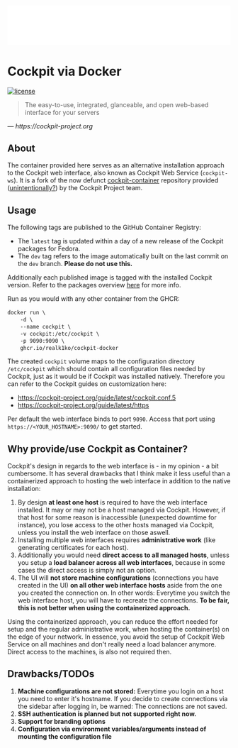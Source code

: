 ![Cockpit Logo](cockpit-logo.png)

# Cockpit via Docker

[![license](https://img.shields.io/github/license/realk1ko/cockpit-docker.svg)](https://github.com/realk1ko/cockpit-docker/blob/master/LICENSE)

> The easy-to-use, integrated, glanceable, and open web-based interface for your servers

_&#8213; https://cockpit-project.org_

## About

The container provided here serves as an alternative installation approach to the Cockpit web interface, also known as
Cockpit Web Service (`cockpit-ws`). It is a fork of the now
defunct [cockpit-container](https://github.com/cockpit-project/cockpit-container) repository
provided ([unintentionally?](https://github.com/cockpit-project/cockpit/issues/17568#issuecomment-1186925794)) by the
Cockpit Project team.

## Usage

The following tags are published to the GitHub Container Registry:

- The `latest` tag is updated within a day of a new release of the Cockpit packages for Fedora.
- The `dev` tag refers to the image automatically built on the last commit on the `dev` branch. **Please do not use
  this.**

Additionally each published image is tagged with the installed Cockpit version. Refer to the packages
overview [here](https://github.com/users/realk1ko/packages/container/package/cockpit-docker) for more info.

Run as you would with any other container from the GHCR:

```
docker run \
    -d \
    --name cockpit \
    -v cockpit:/etc/cockpit \
    -p 9090:9090 \
    ghcr.io/realk1ko/cockpit-docker
```

The created `cockpit` volume maps to the configuration directory `/etc/cockpit` which should contain all configuration
files needed by Cockpit, just as it would be if Cockpit was installed natively. Therefore you can refer to the Cockpit
guides on customization here:

- https://cockpit-project.org/guide/latest/cockpit.conf.5
- https://cockpit-project.org/guide/latest/https

Per default the web interface binds to port `9090`. Access that port using `https://<YOUR_HOSTNAME>:9090/` to get
started.

## Why provide/use Cockpit as Container?

Cockpit's design in regards to the web interface is - in my opinion - a bit cumbersome. It has several drawbacks that I
think make it less useful than a containerized approach to hosting the web interface in addition to the native
installation:

1. By design **at least one host** is required to have the web interface installed. It may or may not be a host managed
   via Cockpit. However, if that host for some reason is inaccessible (unexpected downtime for instance), you lose
   access to the other hosts managed via Cockpit, unless you install the web interface on those aswell.
2. Installing multiple web interfaces requires **administrative work** (like generating certificates for each host).
3. Additionally you would need **direct access to all managed hosts**, unless you setup a **load balancer across all web
   interfaces**, because in some cases the direct access is simply not an option.
4. The UI will **not store machine configurations** (connections you have created in the UI) **on all other web
   interface hosts** aside from the one you created the connection on. In other words: Everytime you switch the web
   interface host, you will have to recreate the connections. **To be fair, this is not better when using the
   containerized approach.**

Using the containerized approach, you can reduce the effort needed for setup and the regular administrative work, when
hosting the container(s) on the edge of your network. In essence, you avoid the setup of Cockpit Web Service on all
machines and don't really need a load balancer anymore. Direct access to the machines, is also not required then.

## Drawbacks/TODOs

1. **Machine configurations are not stored:** Everytime you login on a host you need to enter it's hostname. If you
   decide to create connections via the sidebar after logging in, be warned: The connections are not saved.
2. **SSH authentication is planned but not supported right now.**
3. **Support for branding options**
4. **Configuration via environment variables/arguments instead of mounting the configuration file**
